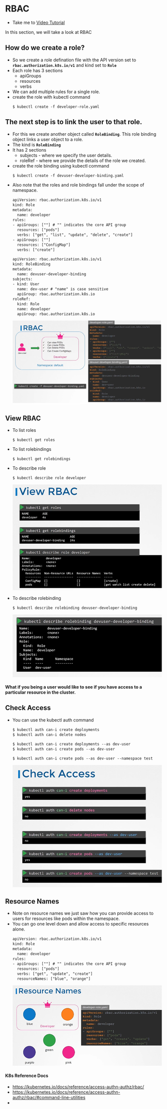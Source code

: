 # RBAC
  - Take me to [Video Tutorial](https://kodekloud.com/courses/539883/lectures/9808259)

In this section, we will take a look at RBAC

## How do we create a role?
- So we create a role defination file with the API version set to **`rbac.authorization.k8s.io/v1`** and kind set to **`Role`**
- Each role has 3 sections
  - apiGroups
  - resources
  - verbs
- We can add multiple rules for a single role.
- create the role with kubectl command
  ```
  $ kubectl create -f developer-role.yaml
  ```

## The next step is to link the user to that role.
- For this we create another object called **`RoleBinding`**. This role binding object links a user object to a role.
- The kind is **`RoleBinding`**
- It has 2 sections
  - subjects - where we specify the user details.
  - roleRef  - where we provide the details of the role we created.
- create the role binding using kubectl command
  ```
  $ kubectl create -f devuser-developer-binding.yaml
  ```
- Also note that the roles and role bindings fall under the scope of namespace.
  ```
  apiVersion: rbac.authorization.k8s.io/v1
  kind: Role
  metadata:
    name: developer
  rules:
  - apiGroups: [""] # "" indicates the core API group
    resources: ["pods"]
    verbs: ["get", "list", "update", "delete", "create"]
  - apiGroups: [""]
    resources: ["ConfigMap"]
    verbs: ["create"]
  ```
  ```
  apiVersion: rbac.authorization.k8s.io/v1
  kind: RoleBinding
  metadata:
    name: devuser-developer-binding
  subjects:
  - kind: User
    name: dev-user # "name" is case sensitive
    apiGroup: rbac.authorization.k8s.io
  roleRef:
    kind: Role
    name: developer
    apiGroup: rbac.authorization.k8s.io
  ```
  ![rbac1](../../images/rbac1.PNG)
  

## View RBAC
  
- To list roles
  ```
  $ kubectl get roles
  ```
- To list rolebindings
  ```
  $ kubectl get rolebindings
  ```
- To describe role 
  ```
  $ kubectl describe role developer
  ```
  
  ![rbac2](../../images/rbac2.PNG)
    
- To describe rolebinding
  ```
  $ kubectl describe rolebinding devuser-developer-binding
  ```
  
  ![rbac3](../../images/rbac3.PNG)
  
#### What if you being a user would like to see if you have access to a particular resource in the cluster.
## Check Access

- You can use the kubectl auth command
  ```
  $ kubectl auth can-i create deployments
  $ kubectl auth can-i delete nodes
  ```
  ```
  $ kubectl auth can-i create deployments --as dev-user
  $ kubectl auth can-i create pods --as dev-user
  ```
  ```
  $ kubectl auth can-i create pods --as dev-user --namespace test
  ```
  
  ![rbac5](../../images/rbac5.PNG)
  
## Resource Names
- Note on resource names we just saw how you can provide access to users for resources like pods within the namespace.
- You can go one level down and allow access to specific resources alone.
  ```
  apiVersion: rbac.authorization.k8s.io/v1
  kind: Role
  metadata:
    name: developer
  rules:
  - apiGroups: [""] # "" indicates the core API group
    resources: ["pods"]
    verbs: ["get", "update", "create"]
    resourceNames: ["blue", "orange"]
  ```  
  ![rbac4](../../images/rbac4.PNG)
  
#### K8s Reference Docs
- https://kubernetes.io/docs/reference/access-authn-authz/rbac/
- https://kubernetes.io/docs/reference/access-authn-authz/rbac/#command-line-utilities
- 
